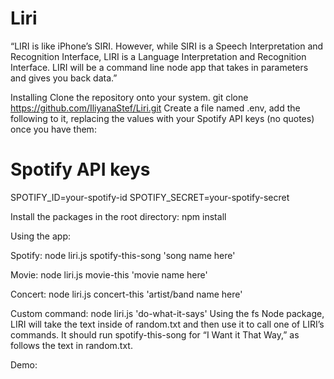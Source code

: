 # Liri

“LIRI is like iPhone’s SIRI. However, while SIRI is a Speech Interpretation and Recognition Interface, LIRI is a Language Interpretation and Recognition Interface. LIRI will be a command line node app that takes in parameters and gives you back data.”

Installing
Clone the repository onto your system.
git clone https://github.com/IliyanaStef/Liri.git
Create a file named .env, add the following to it, replacing the values with your Spotify API keys (no quotes) once you have them:

# Spotify API keys
SPOTIFY_ID=your-spotify-id
SPOTIFY_SECRET=your-spotify-secret

Install the packages in the root directory:
npm install

Using the app:

Spotify:
node liri.js spotify-this-song 'song name here'

Movie:
node liri.js movie-this 'movie name here'

Concert:
node liri.js concert-this 'artist/band name here'

Custom command:
node liri.js 'do-what-it-says'
Using the fs Node package, LIRI will take the text inside of random.txt and then use it to call one of LIRI’s commands. It should run spotify-this-song for “I Want it That Way,” as follows the text in random.txt.

Demo: